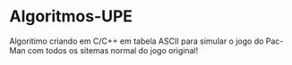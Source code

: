 # Algoritmos-UPE
Algoritimo  criando em C/C++ em tabela ASCII para simular o jogo do Pac-Man com todos os sitemas normal do jogo original!
